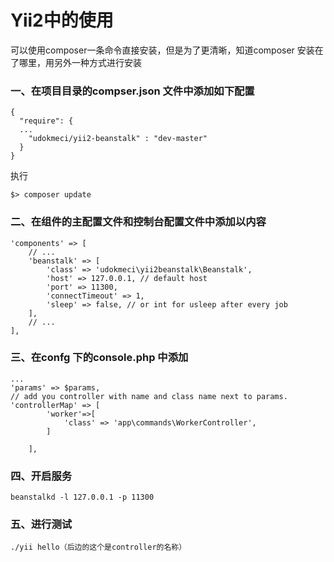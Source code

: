# Yii2中的使用

可以使用composer一条命令直接安装，但是为了更清晰，知道composer 安装在了哪里，用另外一种方式进行安装

### 一、在项目目录的compser.json 文件中添加如下配置

```
{
  "require": {
  ...
    "udokmeci/yii2-beanstalk" : "dev-master"
  }
}
```

执行

```
$> composer update
```

### 二、在组件的主配置文件和控制台配置文件中添加以内容

```
'components' => [
    // ...
    'beanstalk' => [
        'class' => 'udokmeci\yii2beanstalk\Beanstalk',
        'host' => 127.0.0.1, // default host
        'port' => 11300,
        'connectTimeout' => 1,
        'sleep' => false, // or int for usleep after every job
    ],
    // ...
],
```

### 三、在confg 下的console.php 中添加

```
...
'params' => $params,
// add you controller with name and class name next to params.
'controllerMap' => [
        'worker'=>[
            'class' => 'app\commands\WorkerController',
        ]

    ],
```

### 四、开启服务

```
beanstalkd -l 127.0.0.1 -p 11300
```

### 五、进行测试

```
./yii hello（后边的这个是controller的名称）
```



